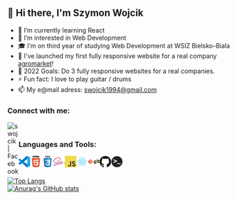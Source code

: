 ## 👋 Hi there, I'm Szymon Wojcik
- 🌱 I’m currently learning React
- 👀 I’m interested in Web Development
- :mortar_board: I’m on third year of studying Web Development at WSIZ Bielsko-Biala
- 🔭 I've launched my first fully responsive website for a real company [agromarket][website]!
- 🥅 2022 Goals: Do 3 fully responsive websites for a real companies.
- ⚡ Fun fact: I love to play guitar / drums
- 📫 My e@mail adress: swojcik1994@gmail.com

### Connect with me:

[<img align="left" alt="swojcik | Facebook" width="25px" src="https://upload.wikimedia.org/wikipedia/commons/thumb/f/fb/Facebook_icon_2013.svg/1200px-Facebook_icon_2013.svg.png" />][facebook]

<br />

### Languages and Tools:
<img align="left" alt="Visual Studio Code" width="26px" src="https://raw.githubusercontent.com/github/explore/80688e429a7d4ef2fca1e82350fe8e3517d3494d/topics/visual-studio-code/visual-studio-code.png" />
<img align="left" alt="HTML5" width="26px" src="https://raw.githubusercontent.com/github/explore/80688e429a7d4ef2fca1e82350fe8e3517d3494d/topics/html/html.png" />
<img align="left" alt="CSS3" width="26px" src="https://raw.githubusercontent.com/github/explore/80688e429a7d4ef2fca1e82350fe8e3517d3494d/topics/css/css.png" />
<img align="left" alt="Sass" width="26px" src="https://raw.githubusercontent.com/github/explore/80688e429a7d4ef2fca1e82350fe8e3517d3494d/topics/sass/sass.png" />
<img align="left" alt="JavaScript" width="26px" src="https://raw.githubusercontent.com/github/explore/80688e429a7d4ef2fca1e82350fe8e3517d3494d/topics/javascript/javascript.png" />
<img align="left" alt="React" width="26px" src="https://raw.githubusercontent.com/github/explore/80688e429a7d4ef2fca1e82350fe8e3517d3494d/topics/react/react.png" />
<img align="left" alt="Git" width="26px" src="https://raw.githubusercontent.com/github/explore/80688e429a7d4ef2fca1e82350fe8e3517d3494d/topics/git/git.png" />
<img align="left" alt="GitHub" width="26px" src="https://raw.githubusercontent.com/github/explore/78df643247d429f6cc873026c0622819ad797942/topics/github/github.png" />
<img align="left" alt="Terminal" width="26px" src="https://raw.githubusercontent.com/github/explore/80688e429a7d4ef2fca1e82350fe8e3517d3494d/topics/terminal/terminal.png" />
<br />
<br />

[![Top Langs](https://github-readme-stats.vercel.app/api/top-langs/?username=Szymen1994&layout=compact)](https://github.com/anuraghazra/github-readme-stats)
<br />
[![Anurag's GitHub stats](https://github-readme-stats.vercel.app/api?username=Szymen1994&hide=,stars,contribs,issues&show_icons=true)](https://github.com/anuraghazra/github-readme-stats)
<br />
<br />

[e-mail]: swojcik1994@gmail.com
[website]: https://stronatestowa.agromarket-szczekociny.pl
[facebook]: https://www.facebook.com/szymon.wojcik.7169
